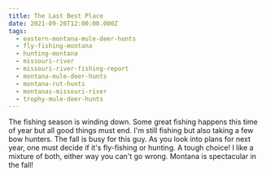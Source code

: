 ```yaml
---
title: The Last Best Place
date: 2021-09-26T12:00:00.000Z
tags:
  - eastern-montana-mule-deer-hunts
  - fly-fishing-montana
  - hunting-montana
  - missouri-river
  - missouri-river-fishing-report
  - montana-mule-deer-hunts
  - montana-rut-hunts
  - montanas-missouri-river
  - trophy-mule-deer-hunts
---
```


The fishing season is winding down. Some great fishing happens this time of year but all good things must end. I'm still fishing but also taking a few bow hunters. The fall is busy for this guy. As you look into plans for next year, one must decide if it's fly-fishing or hunting. A tough choice! I like a mixture of both, either way you can't go wrong. Montana is spectacular in the fall!
